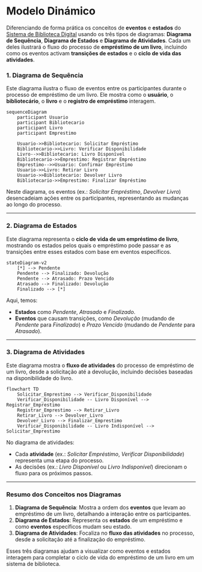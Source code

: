 # Modelo Dinámico
Diferenciando de forma prática os conceitos de **eventos** e **estados** do [Sistema de Biblioteca Digital](https://github.com/rns-yoda/analise-sistemas/blob/main/aulas/anexos/diagramaclasse_biblioteca.md)
usando os três tipos de diagramas: **Diagrama de Sequência**, **Diagrama de Estados** e **Diagrama de Atividades**. 
Cada um deles ilustrará o fluxo do processo de **empréstimo de um livro**, incluindo como os eventos activam **transições de estados** e o **ciclo de vida das atividades**.


### 1. Diagrama de Sequência

Este diagrama ilustra o fluxo de eventos entre os participantes durante o processo de empréstimo de um livro. Ele mostra como o **usuário**, o **bibliotecário**, o **livro** e o **registro de empréstimo** interagem.

```mermaid
sequenceDiagram
    participant Usuario
    participant Bibliotecario
    participant Livro
    participant Emprestimo

    Usuario->>Bibliotecario: Solicitar Empréstimo
    Bibliotecario->>Livro: Verificar Disponibilidade
    Livro-->>Bibliotecario: Livro Disponível
    Bibliotecario->>Emprestimo: Registrar Empréstimo
    Emprestimo-->>Usuario: Confirmar Empréstimo
    Usuario->>Livro: Retirar Livro
    Usuario->>Bibliotecario: Devolver Livro
    Bibliotecario->>Emprestimo: Finalizar Empréstimo
```

Neste diagrama, os eventos (ex.: *Solicitar Empréstimo*, *Devolver Livro*) desencadeiam ações entre os participantes, representando as mudanças ao longo do processo.

---

### 2. Diagrama de Estados

Este diagrama representa o **ciclo de vida de um empréstimo de livro**, mostrando os estados pelos quais o empréstimo pode passar e as transições entre esses estados com base em eventos específicos.

```mermaid
stateDiagram-v2
    [*] --> Pendente
    Pendente --> Finalizado: Devolução
    Pendente --> Atrasado: Prazo Vencido
    Atrasado --> Finalizado: Devolução
    Finalizado --> [*]
```

Aqui, temos:
- **Estados** como *Pendente*, *Atrasado* e *Finalizado*.
- **Eventos** que causam transições, como *Devolução* (mudando de *Pendente* para *Finalizado*) e *Prazo Vencido* (mudando de *Pendente* para *Atrasado*).

---

### 3. Diagrama de Atividades

Este diagrama mostra o **fluxo de atividades** do processo de empréstimo de um livro, desde a solicitação até a devolução, incluindo decisões baseadas na disponibilidade do livro.

```mermaid
flowchart TD
    Solicitar_Emprestimo --> Verificar_Disponibilidade
    Verificar_Disponibilidade -- Livro Disponível --> Registrar_Emprestimo
    Registrar_Emprestimo --> Retirar_Livro
    Retirar_Livro --> Devolver_Livro
    Devolver_Livro --> Finalizar_Emprestimo
    Verificar_Disponibilidade -- Livro Indisponível --> Solicitar_Emprestimo
```

No diagrama de atividades:
- Cada **atividade** (ex.: *Solicitar Empréstimo*, *Verificar Disponibilidade*) representa uma etapa do processo.
- As decisões (ex.: *Livro Disponível* ou *Livro Indisponível*) direcionam o fluxo para os próximos passos.

---

### Resumo dos Conceitos nos Diagramas

1. **Diagrama de Sequência**: Mostra a ordem dos **eventos** que levam ao empréstimo de um livro, detalhando a interação entre os participantes.
2. **Diagrama de Estados**: Representa os **estados** de um empréstimo e como **eventos** específicos mudam seu estado.
3. **Diagrama de Atividades**: Focaliza no **fluxo das atividades** no processo, desde a solicitação até a finalização do empréstimo.

Esses três diagramas ajudam a visualizar como eventos e estados interagem para completar o ciclo de vida do empréstimo de um livro em um sistema de biblioteca.